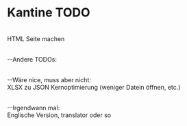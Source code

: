 # Kantine TODO

<br>HTML Seite machen

<br>--Andere TODOs:

<br>--Wäre nice, muss aber nicht:
<br>XLSX zu JSON Kernoptimierung (weniger Datein öffnen, etc.)

<br>--Irgendwann mal:
<br>Englische Version, translator oder so
